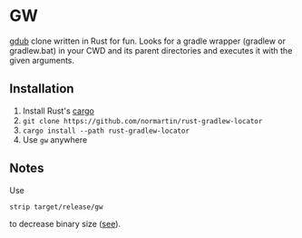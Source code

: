 
# GW
[gdub](https://github.com/dougborg/gdub) clone written in Rust for fun.
Looks for a gradle wrapper (gradlew or gradlew.bat) in your CWD and its parent directories and executes it with the given arguments.

## Installation

1. Install Rust's [cargo](https://doc.rust-lang.org/cargo/getting-started/installation.html)
2. ``git clone https://github.com/normartin/rust-gradlew-locator``
3. ``cargo install --path rust-gradlew-locator``
4. Use ``gw`` anywhere

## Notes
Use 

    strip target/release/gw
    
to decrease binary size ([see](https://github.com/johnthagen/min-sized-rust)).
